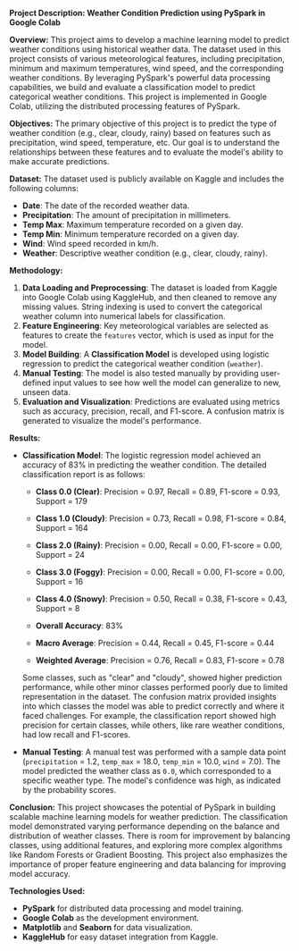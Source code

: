 **Project Description: Weather Condition Prediction using PySpark in Google Colab**

**Overview:**
This project aims to develop a machine learning model to predict weather conditions using historical weather data. The dataset used in this project consists of various meteorological features, including precipitation, minimum and maximum temperatures, wind speed, and the corresponding weather conditions. By leveraging PySpark's powerful data processing capabilities, we build and evaluate a classification model to predict categorical weather conditions. This project is implemented in Google Colab, utilizing the distributed processing features of PySpark.

**Objectives:**
The primary objective of this project is to predict the type of weather condition (e.g., clear, cloudy, rainy) based on features such as precipitation, wind speed, temperature, etc. Our goal is to understand the relationships between these features and to evaluate the model's ability to make accurate predictions.

**Dataset:**
The dataset used is publicly available on Kaggle and includes the following columns:
- **Date**: The date of the recorded weather data.
- **Precipitation**: The amount of precipitation in millimeters.
- **Temp Max**: Maximum temperature recorded on a given day.
- **Temp Min**: Minimum temperature recorded on a given day.
- **Wind**: Wind speed recorded in km/h.
- **Weather**: Descriptive weather condition (e.g., clear, cloudy, rainy).

**Methodology:**
1. **Data Loading and Preprocessing**: The dataset is loaded from Kaggle into Google Colab using KaggleHub, and then cleaned to remove any missing values. String indexing is used to convert the categorical weather column into numerical labels for classification.
2. **Feature Engineering**: Key meteorological variables are selected as features to create the `features` vector, which is used as input for the model.
3. **Model Building**: A **Classification Model** is developed using logistic regression to predict the categorical weather condition (`weather`).
4. **Manual Testing**: The model is also tested manually by providing user-defined input values to see how well the model can generalize to new, unseen data.
5. **Evaluation and Visualization**: Predictions are evaluated using metrics such as accuracy, precision, recall, and F1-score. A confusion matrix is generated to visualize the model's performance.

**Results:**
- **Classification Model**: The logistic regression model achieved an accuracy of 83% in predicting the weather condition. The detailed classification report is as follows:
  
  - **Class 0.0 (Clear)**: Precision = 0.97, Recall = 0.89, F1-score = 0.93, Support = 179
  - **Class 1.0 (Cloudy)**: Precision = 0.73, Recall = 0.98, F1-score = 0.84, Support = 164
  - **Class 2.0 (Rainy)**: Precision = 0.00, Recall = 0.00, F1-score = 0.00, Support = 24
  - **Class 3.0 (Foggy)**: Precision = 0.00, Recall = 0.00, F1-score = 0.00, Support = 16
  - **Class 4.0 (Snowy)**: Precision = 0.50, Recall = 0.38, F1-score = 0.43, Support = 8
  
  - **Overall Accuracy**: 83%
  - **Macro Average**: Precision = 0.44, Recall = 0.45, F1-score = 0.44
  - **Weighted Average**: Precision = 0.76, Recall = 0.83, F1-score = 0.78
  
  Some classes, such as "clear" and "cloudy", showed higher prediction performance, while other minor classes performed poorly due to limited representation in the dataset. The confusion matrix provided insights into which classes the model was able to predict correctly and where it faced challenges. For example, the classification report showed high precision for certain classes, while others, like rare weather conditions, had low recall and F1-scores.
- **Manual Testing**: A manual test was performed with a sample data point (`precipitation` = 1.2, `temp_max` = 18.0, `temp_min` = 10.0, `wind` = 7.0). The model predicted the weather class as `0.0`, which corresponded to a specific weather type. The model's confidence was high, as indicated by the probability scores.

**Conclusion:**
This project showcases the potential of PySpark in building scalable machine learning models for weather prediction. The classification model demonstrated varying performance depending on the balance and distribution of weather classes. There is room for improvement by balancing classes, using additional features, and exploring more complex algorithms like Random Forests or Gradient Boosting. This project also emphasizes the importance of proper feature engineering and data balancing for improving model accuracy.

**Technologies Used:**
- **PySpark** for distributed data processing and model training.
- **Google Colab** as the development environment.
- **Matplotlib** and **Seaborn** for data visualization.
- **KaggleHub** for easy dataset integration from Kaggle.

